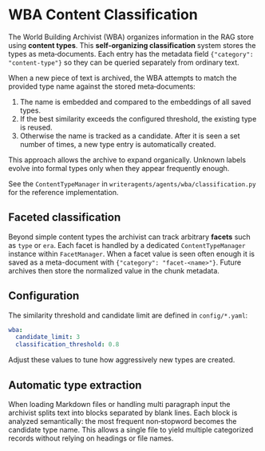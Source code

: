 # WBA Content Classification

The World Building Archivist (WBA) organizes information in the RAG store using **content types**. This **self‑organizing classification** system stores the types as meta‑documents. Each entry has the metadata field `{"category": "content-type"}` so they can be queried separately from ordinary text.

When a new piece of text is archived, the WBA attempts to match the provided type name against the stored meta‑documents:

1. The name is embedded and compared to the embeddings of all saved types.
2. If the best similarity exceeds the configured threshold, the existing type is reused.
3. Otherwise the name is tracked as a candidate. After it is seen a set number of times, a new type entry is automatically created.

This approach allows the archive to expand organically. Unknown labels evolve into formal types only when they appear frequently enough.

See the `ContentTypeManager` in `writeragents/agents/wba/classification.py` for the reference implementation.

## Faceted classification

Beyond simple content types the archivist can track arbitrary **facets** such as
`type` or `era`. Each facet is handled by a dedicated `ContentTypeManager`
instance within ``FacetManager``. When a facet value is seen often enough it is
saved as a meta-document with ``{"category": "facet-<name>"}``. Future archives
then store the normalized value in the chunk metadata.

## Configuration

The similarity threshold and candidate limit are defined in ``config/*.yaml``:

```yaml
wba:
  candidate_limit: 3
  classification_threshold: 0.8
```

Adjust these values to tune how aggressively new types are created.

## Automatic type extraction

When loading Markdown files or handling multi paragraph input the archivist
splits text into blocks separated by blank lines. Each block is analyzed
semantically: the most frequent non‑stopword becomes the candidate type name.
This allows a single file to yield multiple categorized records without relying
on headings or file names.
